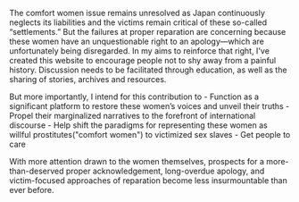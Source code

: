   The comfort women issue remains unresolved as Japan continuously neglects its liabilities and the victims remain critical of these so-called “settlements.” But the failures at proper reparation are concerning because these women have an unquestionable right to an apology—which are unfortunately being disregarded. In my aims to reinforce that right, I've created this website to encourage people not to shy away from a painful history. Discussion needs to be facilitated through education, as well as the sharing of stories, archives and resources. 
  
  But more importantly, I intend for this contribution to
      - Function as a significant platform to restore these women’s voices and unveil their truths
      - Propel their marginalized narratives to the forefront of international discourse
      - Help shift the paradigms for representing these women as willful prostitutes("comfort women") to victimized sex slaves
      - Get people to care
      
  With more attention drawn to the women themselves, prospects for a more-than-deserved proper acknowledgement, long-overdue apology, and victim-focused approaches of reparation become less insurmountable than ever before. 